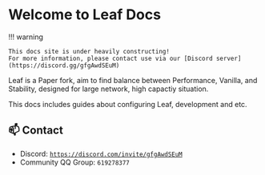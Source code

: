 # Welcome to Leaf Docs

!!! warning

    This docs site is under heavily constructing!
    For more information, please contact use via our [Discord server](https://discord.gg/gfgAwdSEuM)

Leaf is a Paper fork, aim to find balance between Performance, Vanilla, and Stability, designed for large network, high capactiy situation.

This docs includes guides about configuring Leaf, development and etc.

## 📫 Contact
- Discord: [`https://discord.com/invite/gfgAwdSEuM`](https://discord.com/invite/gfgAwdSEuM)
- Community QQ Group: `619278377`